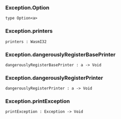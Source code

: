 ### Exception.**Option**

```grain
type Option<a>
```

### Exception.**printers**

```grain
printers : WasmI32
```

### Exception.**dangerouslyRegisterBasePrinter**

```grain
dangerouslyRegisterBasePrinter : a -> Void
```

### Exception.**dangerouslyRegisterPrinter**

```grain
dangerouslyRegisterPrinter : a -> Void
```

### Exception.**printException**

```grain
printException : Exception -> Void
```

